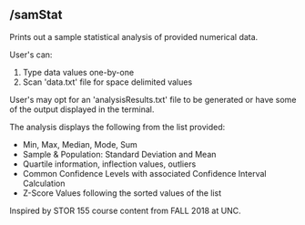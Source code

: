 ## /samStat
Prints out a sample statistical analysis of provided numerical data.

User's can:
1. Type data values one-by-one
2. Scan 'data.txt' file for space delimited values

User's may opt for an 'analysisResults.txt' file to be generated or have some of the output displayed in the terminal. 

The analysis displays the following from the list provided:

- Min, Max, Median, Mode, Sum 
- Sample & Population: Standard Deviation and Mean
- Quartile information, inflection values, outliers
- Common Confidence Levels with associated Confidence Interval Calculation
- Z-Score Values following the sorted values of the list

Inspired by STOR 155 course content from FALL 2018 at UNC.